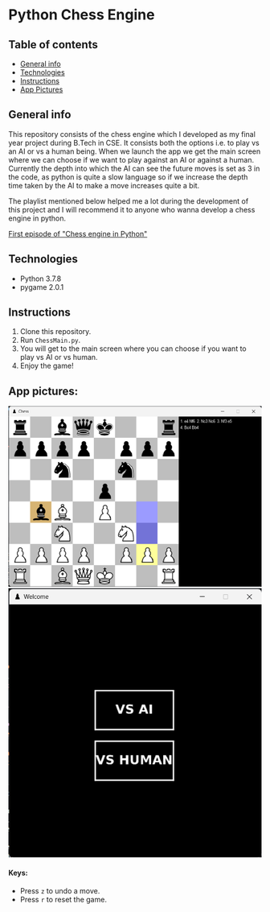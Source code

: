 # Python Chess Engine

## Table of contents
* [General info](#general-info)
* [Technologies](#technologies)
* [Instructions](#instructions)
* [App Pictures](#app-pictures)


## General info
This repository consists of the chess engine which I developed as my final year project during B.Tech in CSE. It consists both the options i.e. to play vs an AI or vs a human being.
When we launch the app we get the main screen where we can choose if we want to play against an AI or against a human. Currently the depth into which the AI can see the future moves is set as 3 in the code, as python is quite a slow language so if we increase the depth time taken by the AI to make a move increases quite a bit.

The playlist mentioned below helped me a lot during the development of this project and I will recommend it to anyone who wanna develop a chess engine in python.

[First episode of "Chess engine in Python"](https://www.youtube.com/watch?v=EnYui0e73Rs&ab_channel=EddieSharick)

## Technologies
* Python 3.7.8
* pygame 2.0.1


## Instructions
1. Clone this repository.
2. Run `ChessMain.py`.
3. You will get to the main screen where you can choose if you want to play vs AI or vs human.
4. Enjoy the game!

## App pictures:
![Game Screen](https://github.com/ayushxsharma0/Chess-Engine/blob/main/res/images/game%20screen.png)
![Main Screen](https://github.com/ayushxsharma0/Chess-Engine/blob/main/res/images/main%20screen.png)

#### Keys:
* Press `z` to undo a move.
* Press `r` to reset the game.
